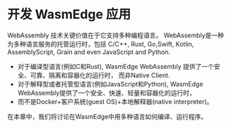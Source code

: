 # 开发 WasmEdge 应用

WebAssembly 技术关键价值在于它支持多种编程语言。
WebAssembly是一种为多种语言服务的托管运行时，包括 C/C++, Rust, Go,Swift, Kotlin, AssemblyScript, Grain and even JavaScript and Python.

* 对于编译型语言(例如C和Rust), WasmEdge WebAssembly 提供了一个安全、可靠、隔离和容器化的运行时，
而非Native Client.
* 对于解释型或者托管型语言(例如JavaScript和Python), WasmEdge WebAssembly提供了一个安全、快速、轻量和容器化的运行时，
* 而不是Docker+客户系统(guest OS)+本地解释器(native interpreter)。

在本章中，我们将讨论在WasmEdge中用多种语言如何编译、运行程序。
